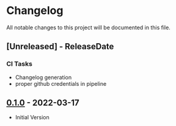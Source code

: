 # Changelog

All notable changes to this project will be documented in this file.

<!-- next-header -->
## [Unreleased] - ReleaseDate

### CI Tasks

- Changelog generation
- proper github credentials in pipeline

## [0.1.0] - 2022-03-17

- Initial Version

<!-- next-url -->
[0.1.0]: https://github.com/halkeye/typos-json-to-checkstyle/compare/v0.1.0...HEAD

